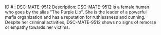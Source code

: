 ID # : DSC-MATE-9512
Description: DSC-MATE-9512 is a female human who goes by the alias "The Purple Lip". She is the leader of a powerful mafia organization and has a reputation for ruthlessness and cunning. Despite her criminal activities, DSC-MATE-9512 shows no signs of remorse or empathy towards her victims.